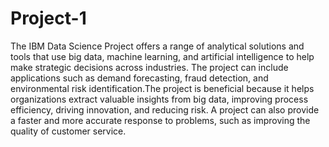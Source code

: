 # Project-1
The IBM Data Science Project offers a range of analytical solutions and tools that use big data, machine learning, and artificial intelligence to help make strategic decisions across industries. The project can include applications such as demand forecasting, fraud detection, and environmental risk identification.The project is beneficial because it helps organizations extract valuable insights from big data, improving process efficiency, driving innovation, and reducing risk. A project can also provide a faster and more accurate response to problems, such as improving the quality of customer service.
